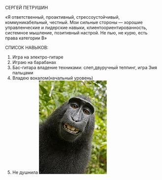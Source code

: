 СЕРГЕЙ ПЕТРУШИН

«Я ответственный, проактивный, стрессоустойчивый, коммуникабельный, честный. Мои сильные стороны — хорошие управленческие и лидерские навыки, клиентоориентированность, системное мышление, позитивный настрой. Не пью, не курю, есть права категории B»

СПИСОК НАВЫКОВ:
1. Игра на электро-гитаре
2. Играю на барабанах
3. Бас-гитара владение техниками: слеп,двуручный теппинг, игра 3мя пальцами
4. Владею вокалом(начальный уровень)
5. Не душнила
![img/Macaca.jpg](https://github.com/SergeyPetrushin/Kursovaya/blob/main/img:/Macaca.jpg)

